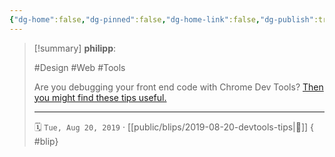 ```yaml
---
{"dg-home":false,"dg-pinned":false,"dg-home-link":false,"dg-publish":true,"type":"blip","created-date":"2019-08-20T00:00:00","disabled rules":["yaml-title","yaml-title-alias","file-name-heading"],"title":"philipp @ 2019-08-20","dg-permalink":"2019/08/20/devtools-tips/","updated-date":"2025-04-30T22:27:35","dg-path":"blips/2019-08-20-devtools-tips.md","permalink":"/2019/08/20/devtools-tips/","dgPassFrontmatter":true,"created":"2019-08-20T00:00:00","updated":"2025-04-30T22:27:35"}
---
```


> [!summary] **philipp**:
>
> #Design #Web #Tools
>
> Are you debugging your front end code with Chrome Dev Tools? [Then you might find these tips useful.](https://flaviocopes.com/chrome-devtools-tips/)
> - - -
>
> 🗓️ `Tue, Aug 20, 2019` · [[public/blips/2019-08-20-devtools-tips\|🔗]]
{ #blip}

